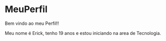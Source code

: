 # MeuPerfil

Bem vindo ao meu Perfil!!
 
 Meu nome é Erick, tenho 19 anos e estou iniciando na area de Tecnologia.
